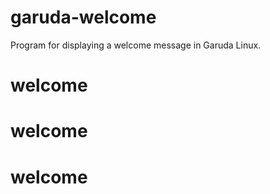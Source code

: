 garuda-welcome
===================

Program for displaying a welcome message in Garuda Linux.
# welcome
# welcome
# welcome
